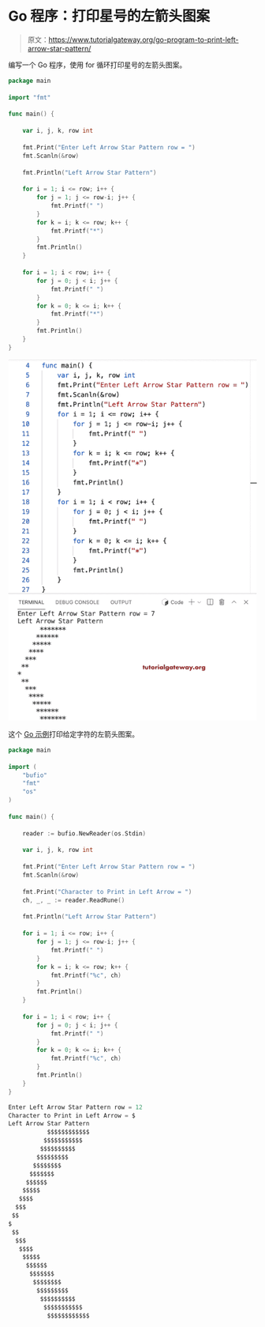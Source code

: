 # Go 程序：打印星号的左箭头图案

> 原文：<https://www.tutorialgateway.org/go-program-to-print-left-arrow-star-pattern/>

编写一个 Go 程序，使用 for 循环打印星号的左箭头图案。

```go
package main

import "fmt"

func main() {

	var i, j, k, row int

	fmt.Print("Enter Left Arrow Star Pattern row = ")
	fmt.Scanln(&row)

	fmt.Println("Left Arrow Star Pattern")

	for i = 1; i <= row; i++ {
		for j = 1; j <= row-i; j++ {
			fmt.Printf(" ")
		}
		for k = i; k <= row; k++ {
			fmt.Printf("*")
		}
		fmt.Println()
	}

	for i = 1; i < row; i++ {
		for j = 0; j < i; j++ {
			fmt.Printf(" ")
		}
		for k = 0; k <= i; k++ {
			fmt.Printf("*")
		}
		fmt.Println()
	}
}
```

![Go Program to Print Left Arrow Star Pattern](img/b0d481a84c91b961d93bbc4b4640222a.png)

这个 [Go 示例](https://www.tutorialgateway.org/go-programs/)打印给定字符的左箭头图案。

```go
package main

import (
	"bufio"
	"fmt"
	"os"
)

func main() {

	reader := bufio.NewReader(os.Stdin)

	var i, j, k, row int

	fmt.Print("Enter Left Arrow Star Pattern row = ")
	fmt.Scanln(&row)

	fmt.Print("Character to Print in Left Arrow = ")
	ch, _, _ := reader.ReadRune()

	fmt.Println("Left Arrow Star Pattern")

	for i = 1; i <= row; i++ {
		for j = 1; j <= row-i; j++ {
			fmt.Printf(" ")
		}
		for k = i; k <= row; k++ {
			fmt.Printf("%c", ch)
		}
		fmt.Println()
	}

	for i = 1; i < row; i++ {
		for j = 0; j < i; j++ {
			fmt.Printf(" ")
		}
		for k = 0; k <= i; k++ {
			fmt.Printf("%c", ch)
		}
		fmt.Println()
	}
}
```

```go
Enter Left Arrow Star Pattern row = 12
Character to Print in Left Arrow = $
Left Arrow Star Pattern
           $$$$$$$$$$$$
          $$$$$$$$$$$
         $$$$$$$$$$
        $$$$$$$$$
       $$$$$$$$
      $$$$$$$
     $$$$$$
    $$$$$
   $$$$
  $$$
 $$
$
 $$
  $$$
   $$$$
    $$$$$
     $$$$$$
      $$$$$$$
       $$$$$$$$
        $$$$$$$$$
         $$$$$$$$$$
          $$$$$$$$$$$
           $$$$$$$$$$$$
```